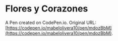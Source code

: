 # Flores y Corazones

A Pen created on CodePen.io. Original URL: [https://codepen.io/mabelolivera10/pen/mdozBbM](https://codepen.io/mabelolivera10/pen/mdozBbM).

